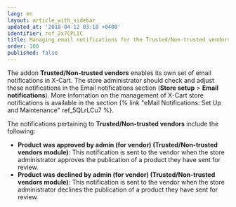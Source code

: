 ```yaml
---
lang: en
layout: article_with_sidebar
updated_at: '2018-04-12 03:18 +0400'
identifier: ref_2x7CPLIC
title: Managing email notifications for the Trusted/Non-trusted vendors addon
order: 100
published: false
---
```

The addon **Trusted/Non-trusted vendors** enables its own set of email notifications in X-Cart. The store administrator should check and adjust these notifications in the Email notifications section (**Store setup** > **Email notifications**). More infornation on the management of X-Cart store notifications is available in the section {% link "eMail Notifications: Set Up and Maintenance" ref_5QLrLCu7 %}.

The notifications pertaining to **Trusted/Non-trusted vendors** include the following:

   * **Product was approved by admin (for vendor) (Trusted/Non-trusted vendors module)**: This notification is sent to the vendor when the store administrator approves the publication of a product they have sent for review.
   * **Product was declined by admin (for vendor) (Trusted/Non-trusted vendors module)**: This notification is sent to the vendor when the store administrator declines the publication of a product they have sent for review.